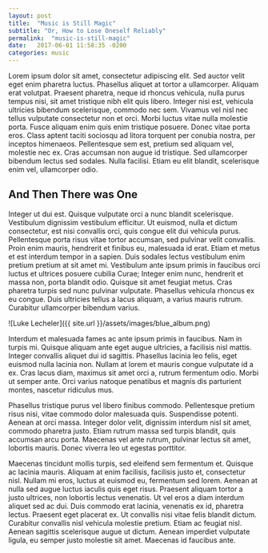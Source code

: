```yaml
---
layout: post
title:  "Music is Still Magic"
subtitle: "Or, How to Lose Oneself Reliably"
permalink:  "music-is-still-magic"
date:   2017-06-01 11:58:35 -0200
categories: music
---
```


Lorem ipsum dolor sit amet, consectetur adipiscing elit. Sed auctor velit eget enim pharetra luctus. Phasellus aliquet at tortor a ullamcorper. Aliquam erat volutpat. Praesent pharetra, neque id rhoncus vehicula, nulla purus tempus nisi, sit amet tristique nibh elit quis libero. Integer nisi est, vehicula ultricies bibendum scelerisque, commodo nec sem. Vivamus vel nisl nec tellus vulputate consectetur non et orci. Morbi luctus vitae nulla molestie porta. Fusce aliquam enim quis enim tristique posuere. Donec vitae porta eros. Class aptent taciti sociosqu ad litora torquent per conubia nostra, per inceptos himenaeos. Pellentesque sem est, pretium sed aliquam vel, molestie nec ex. Cras accumsan non augue id tristique. Sed ullamcorper bibendum lectus sed sodales. Nulla facilisi. Etiam eu elit blandit, scelerisque enim vel, ullamcorper odio.

## And Then There was One

Integer ut dui est. Quisque vulputate orci a nunc blandit scelerisque. Vestibulum dignissim vestibulum efficitur. Ut euismod, nulla et dictum consectetur, est nisi convallis orci, quis congue elit dui vehicula purus. Pellentesque porta risus vitae tortor accumsan, sed pulvinar velit convallis. Proin enim mauris, hendrerit et finibus eu, malesuada id erat. Etiam et metus et est interdum tempor in a sapien. Duis sodales lectus vestibulum enim pretium pretium at sit amet mi. Vestibulum ante ipsum primis in faucibus orci luctus et ultrices posuere cubilia Curae; Integer enim nunc, hendrerit et massa non, porta blandit odio. Quisque sit amet feugiat metus. Cras pharetra turpis sed nunc pulvinar vulputate. Phasellus vehicula rhoncus ex eu congue. Duis ultricies tellus a lacus aliquam, a varius mauris rutrum. Curabitur ullamcorper bibendum varius.

![Luke Lecheler]({{ site.url }}/assets/images/blue_album.png)

Interdum et malesuada fames ac ante ipsum primis in faucibus. Nam in turpis mi. Quisque aliquam ante eget augue ultricies, a facilisis nisl mattis. Integer convallis aliquet dui id sagittis. Phasellus lacinia leo felis, eget euismod nulla lacinia non. Nullam at lorem et mauris congue vulputate id a ex. Cras lacus diam, maximus sit amet orci a, rutrum fermentum odio. Morbi ut semper ante. Orci varius natoque penatibus et magnis dis parturient montes, nascetur ridiculus mus.

Phasellus tristique purus vel libero finibus commodo. Pellentesque pretium risus nisi, vitae commodo dolor malesuada quis. Suspendisse potenti. Aenean at orci massa. Integer dolor velit, dignissim interdum nisl sit amet, commodo pharetra justo. Etiam rutrum massa sed turpis blandit, quis accumsan arcu porta. Maecenas vel ante rutrum, pulvinar lectus sit amet, lobortis mauris. Donec viverra leo ut egestas porttitor.

Maecenas tincidunt mollis turpis, sed eleifend sem fermentum et. Quisque ac lacinia mauris. Aliquam at enim facilisis, facilisis justo et, consectetur nisl. Nullam mi eros, luctus at euismod eu, fermentum sed lorem. Aenean at nulla sed augue luctus iaculis quis eget risus. Praesent aliquam tortor a justo ultrices, non lobortis lectus venenatis. Ut vel eros a diam interdum aliquet sed ac dui. Duis commodo erat lacinia, venenatis ex id, pharetra lectus. Praesent eget placerat ex. Ut convallis nisi vitae felis blandit dictum. Curabitur convallis nisl vehicula molestie pretium. Etiam ac feugiat nisl. Aenean sagittis scelerisque augue ut dictum. Aenean imperdiet vulputate ligula, eu semper justo molestie sit amet. Maecenas id faucibus ante.

